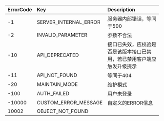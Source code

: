 |ErrorCode|Key|Description|
|:-|:-|:-|
|-1|SERVER_INTERNAL_ERROR|服务器内部错误，等同于500 |
|-2|INVALID_PARAMETER|参数不合法 |
|-10|API_DEPRECATED|接口已失效，应校验是否是该版本接口已禁用，若已禁用客户端应触发升级提示 |
|-11|API_NOT_FOUND|等同于404 |
|-20|MAINTAIN_MODE|维护模式 |
|-100|AUTH_FAILED|用户未登录 |
|-10000|CUSTOM_ERROR_MESSAGE|自定义的ERROR信息 |
|10002|OBJECT_NOT_FOUND| |
